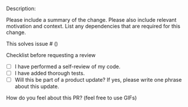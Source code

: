 Description: 

Please include a summary of the change. Please also include relevant motivation and context. 
List any dependencies that are required for this change.

This solves issue # ()

Checklist before requesting a review
- [ ] I have performed a self-review of my code.
- [ ] I have added thorough tests.
- [ ] Will this be part of a product update? If yes, please write one phrase about this update.

How do you feel about this PR? (feel free to use GIFs)

